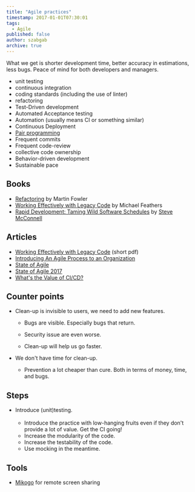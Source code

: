 ```yaml
---
title: "Agile practices"
timestamp: 2017-01-01T07:30:01
tags:
  - Agile
published: false
author: szabgab
archive: true
---
```



What we get is shorter development time, better accuracy in estimations, less bugs.
Peace of mind for both developers and managers.


* unit testing
* continuous integration
* coding standards  (including the use of linter)
* refactoring
* Test-Driven development
* Automated Acceptance testing
* Automation (usually means CI or something similar)
* Continuous Deployment
* [Pair programming](/pair-programming)
* Frequent commits
* Frequent code-review
* collective code ownership
* Behavior-driven development
* Sustainable pace

## Books
* [Refactoring](https://martinfowler.com/books/refactoring.html) by Martin Fowler
* [Working Effectively with Legacy Code](https://www.amazon.com/dp/0131177052/) by  Michael Feathers
* [Rapid Development: Taming Wild Software Schedules](https://www.amazon.com/Rapid-Development-Taming-Software-Schedules/dp/1556159005) by [Steve McConnell](http://stevemcconnell.com/books/)

## Articles

* [Working Effectively with Legacy Code](http://www.netobjectives.com/system/files/WorkingEffectivelyWithLegacyCode.pdf) (short pdf)
* [Introducing An Agile Process to an Organization](https://www.mountaingoatsoftware.com/articles/introducing-an-agile-process-to-an-organization)
* [State of Agile](http://stateofagile.versionone.com/)
* [State of Agile 2017](https://explore.versionone.com/state-of-agile/versionone-11th-annual-state-of-agile-report-2)
* [What's the Value of CI/CD?](https://builttoadapt.io/whats-the-value-of-ci-cd-c2e6c39450bd)

## Counter points

* Clean-up is invisible to users, we need to add new features.
        <ul>
* Bugs are visible. Especially bugs that return.
* Security issue are even worse.
* Clean-up will help us go faster.
        </ul>
    
* We don't have time for clean-up.
        <ul>
* Prevention a lot cheaper than cure. Both in terms of money, time, and bugs.
        </ul>
    

## Steps

* Introduce (unit)testing.
        <ul>
            <li>Introduce the practice with low-hanging fruits even if they don't provide a lot of value. Get the CI going!
            <li>Increase the modularity of the code.
            <li>Increase the testability of the code.
            <li>Use mocking in the meantime.
        </ul>
    

## Tools

* [Mikogo](https://www.mikogo.com/) for remote screen sharing

